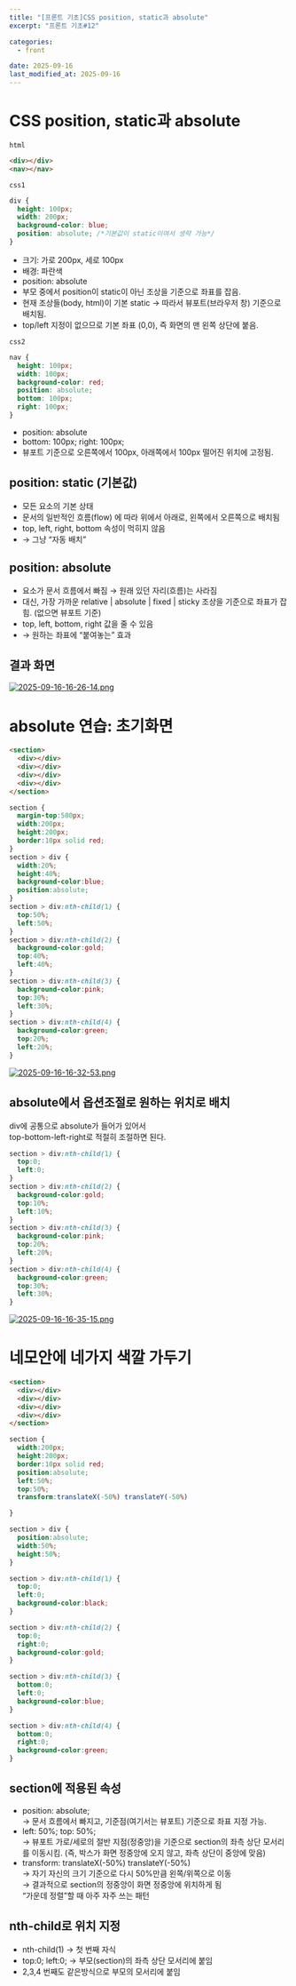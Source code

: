 ```yaml
---
title: "[프론트 기초]CSS position, static과 absolute"
excerpt: "프론트 기초#12"

categories:
  - front

date: 2025-09-16
last_modified_at: 2025-09-16
---
```


# CSS position, static과 absolute

`html`
```html
<div></div>
<nav></nav>
```
`css1`
```css
div {
  height: 100px;
  width: 200px;
  background-color: blue;
  position: absolute; /*기본값이 static이여서 생략 가능*/
}
```
-	크기: 가로 200px, 세로 100px
-	배경: 파란색
-	position: absolute
-	부모 중에서 position이 static이 아닌 조상을 기준으로 좌표를 잡음.
-	현재 조상들(body, html)이 기본 static → 따라서 뷰포트(브라우저 창) 기준으로 배치됨.
-	top/left 지정이 없으므로 기본 좌표 (0,0), 즉 화면의 맨 왼쪽 상단에 붙음.

`css2`
```css
nav {
  height: 100px;
  width: 100px;
  background-color: red;
  position: absolute;
  bottom: 100px;
  right: 100px;
}
```
-	position: absolute
-	bottom: 100px; right: 100px;
-	뷰포트 기준으로 오른쪽에서 100px, 아래쪽에서 100px 떨어진 위치에 고정됨.

## position: static (기본값)
-	모든 요소의 기본 상태
-	문서의 일반적인 흐름(flow) 에 따라 위에서 아래로, 왼쪽에서 오른쪽으로 배치됨
-	top, left, right, bottom 속성이 먹히지 않음
-	→ 그냥 “자동 배치”

## position: absolute
-	요소가 문서 흐름에서 빠짐 → 원래 있던 자리(흐름)는 사라짐
-	대신, 가장 가까운 relative | absolute | fixed | sticky 조상을 기준으로 좌표가 잡힘. (없으면 뷰포트 기준)
-	top, left, bottom, right 값을 줄 수 있음
-	→ 원하는 좌표에 “붙여놓는” 효과

## 결과 화면
[![2025-09-16-16-26-14.png](https://i.postimg.cc/Y0nyTNVd/2025-09-16-16-26-14.png)](https://postimg.cc/rR4Jr4q4)

# absolute 연습: 초기화면

```html
<section>
  <div></div>
  <div></div>
  <div></div>
  <div></div>
</section>
```

```css
section {
  margin-top:500px;
  width:200px;
  height:200px;
  border:10px solid red;
}
section > div {
  width:20%;
  height:40%;
  background-color:blue;
  position:absolute;
}
section > div:nth-child(1) {
  top:50%;
  left:50%;
}
section > div:nth-child(2) {
  background-color:gold;
  top:40%;
  left:40%;
}
section > div:nth-child(3) {
  background-color:pink;
  top:30%;
  left:30%;
}
section > div:nth-child(4) {
  background-color:green;
  top:20%;
  left:20%;
}
```

[![2025-09-16-16-32-53.png](https://i.postimg.cc/Zq6K8HDt/2025-09-16-16-32-53.png)](https://postimg.cc/NyfcY6cp)

## absolute에서 옵션조절로 원하는 위치로 배치

div에 공통으로 absolute가 들어가 있어서 </br>
top-bottom-left-right로 적절히 조절하면 된다.

```css
section > div:nth-child(1) {
  top:0;
  left:0;
}
section > div:nth-child(2) {
  background-color:gold;
  top:10%;
  left:10%;
}
section > div:nth-child(3) {
  background-color:pink;    
  top:20%;
  left:20%;
}
section > div:nth-child(4) {
  background-color:green;    
  top:30%;
  left:30%;
}
```
[![2025-09-16-16-35-15.png](https://i.postimg.cc/vmPMLKLK/2025-09-16-16-35-15.png)](https://postimg.cc/mcF0T8n3)

# 네모안에 네가지 색깔 가두기

```html
<section>
  <div></div>
  <div></div>
  <div></div>
  <div></div>
</section>
```

```css
section {
  width:200px;
  height:200px;
  border:10px solid red;
  position:absolute;
  left:50%;
  top:50%;
  transform:translateX(-50%) translateY(-50%)

}

section > div {
  position:absolute;
  width:50%;
  height:50%;
}

section > div:nth-child(1) {
  top:0;
  left:0;
  background-color:black;
}

section > div:nth-child(2) {
  top:0;
  right:0;
  background-color:gold;
}

section > div:nth-child(3) {
  bottom:0;
  left:0;
  background-color:blue;
}

section > div:nth-child(4) {
  bottom:0;
  right:0;
  background-color:green;
}

```

## section에 적용된 속성

- 	position: absolute; </br>
→ 문서 흐름에서 빠지고, 기준점(여기서는 뷰포트) 기준으로 좌표 지정 가능.
- 	left: 50%; top: 50%; </br>
→ 뷰포트 가로/세로의 절반 지점(정중앙)을 기준으로 section의 좌측 상단 모서리를 이동시킴.
(즉, 박스가 화면 정중앙에 오지 않고, 좌측 상단이 중앙에 맞음)
- 	transform: translateX(-50%) translateY(-50%) </br>
→ 자기 자신의 크기 기준으로 다시 50%만큼 왼쪽/위쪽으로 이동 </br>
→ 결과적으로 section의 정중앙이 화면 정중앙에 위치하게 됨 </br>
“가운데 정렬”할 때 아주 자주 쓰는 패턴

## nth-child로 위치 지정
-	nth-child(1) → 첫 번째 자식
-	top:0; left:0; → 부모(section)의 좌측 상단 모서리에 붙임
- 2,3,4 번째도 같은방식으로 부모의 모서리에 붙임 
